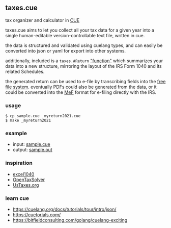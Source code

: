 ## taxes.cue

tax organizer and calculator in [CUE](https://cuelang.org/)

taxes.cue aims to let you collect all your tax data for a given year into a single human-editable version-controllable text file, written in cue.

the data is structured and validated using cuelang types, and can easily be converted into json or yaml for export into other systems.

additionally, included is a `taxes.#Return` ["function"](https://cuetorials.com/patterns/functions/) which summarizes your data into a new structure, mirroring the layout of the IRS Form 1040 and its related Schedules.

the generated return can be used to e-file by transcribing fields into the [free file system](https://www.freefilefillableforms.com/).
eventually PDFs could also be generated from the data, or it could be converted into the [MeF](https://www.irs.gov/e-file-providers/modernized-e-file-overview) format for e-filing directly with the IRS.


### usage

```
$ cp sample.cue _myreturn2021.cue
$ make _myreturn2021
```

### example

- input: [sample.cue](/sample.cue)
- output: [sample.out](/sample.out)

### inspiration

- [excel1040](http://excel1040.com)
- [OpenTaxSolver](http://opentaxsolver.sourceforge.net/)
- [UsTaxes.org](https://github.com/UsTaxes/UsTaxes)

### learn cue

- https://cuelang.org/docs/tutorials/tour/intro/json/
- https://cuetorials.com/
- https://bitfieldconsulting.com/golang/cuelang-exciting